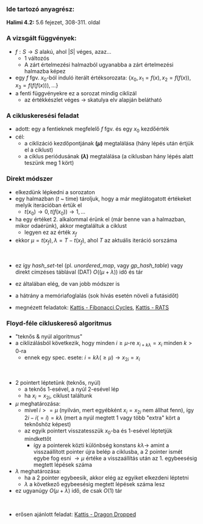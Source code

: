 ### Ide tartozó anyagrész:

**Halimi 4.2:** 5.6 fejezet, 308-311. oldal<br>

### A vizsgált függvények:

- $f: S \rightarrow S$ alakú, ahol $|S|$ véges, azaz...
    - 1 változós
    - A zárt értelmezési halmazból ugyanabba a zárt értelmezési halmazba képez
- egy $f$ fgv. $x_0$-ból induló iterált értéksorozata: {$x_0, x_1=f(x), x_2=f(f(x)), x_3=f(f(f(x))), ...$}
- a fenti függvényekre ez a sorozat mindig ciklizál
    - az értékkészlet véges $\rightarrow$ skatulya elv alapján belátható

### A cikluskeresési feladat

- adott: egy a fentieknek megfelelő $f$ fgv. és egy $x_0$ kezdőérték
- cél:
    - a ciklizáció kezdőpontjának **($\mu$)** megtalálása (hány lépés után értjük el a ciklust)
    - a ciklus periódusának **($\lambda$)** megtalálása (a ciklusban hány lépés alatt teszünk meg 1 kört)

### Direkt módszer

- elkezdünk lépkedni a sorozaton
- egy halmazban ($t$ ~ time) tároljuk, hogy a már meglátogatott értékeket melyik iterációban értük el
    - $t(x_0) \rightarrow 0, t(f(x_0)) \rightarrow 1, ...$
- ha egy értéket 2. alkalommal érünk el (már benne van a halmazban, mikor odaérünk), akkor megtaláltuk a ciklust
    - legyen ez az érték $x_f$
- ekkor $\mu=t(x_f), \lambda=T-t(x_f)$, ahol $T$ az aktuális iteráció sorszáma

<br>

- ez így *hash_set*-tel (pl. *unordered_map*, vagy *gp_hash_table*) vagy direkt címzéses táblával (DAT) $O((\mu+\lambda))$ idő és tár
- ez általában elég, de van jobb módszer is
- a hátrány a memóriafoglalás (sok hívás esetén növeli a futásidőt)

- megnézett feladatok:
[Kattis - Fibonacci Cycles](https://open.kattis.com/problems/fibonaccicycles),
[Kattis - RATS](https://open.kattis.com/problems/rats)

### Floyd-féle cikluskereső algoritmus

- "teknős & nyúl algoritmus"
- a ciklizálásból következik, hogy minden $i \ge \mu$-re $x_{i+k\lambda}=x_i$ minden $k>0$-ra
    - ennek egy spec. esete: $i=k\lambda (\ge \mu) \rightarrow x_{2i}=x_i$

<br>

- 2 pointert léptetünk (teknős, nyúl)
    - a teknős 1-esével, a nyúl 2-esével lép
    - ha $x_i=x_{2i}$, ciklust találtunk
- $\mu$ meghatározása:
    - mivel $i>=\mu$ (nyilván, mert egyébként $x_i=x_{2i}$ nem állhat fenn), így $2i-i(=i)=k\lambda$ (mert a nyúl megtett 1 vagy több "extra" kört a teknőshöz képest)
    - az egyik pointert visszatesszük $x_0$-ba és 1-esével léptetjük mindkettőt
        - így a pointerek közti különbség konstans $k\lambda \rightarrow$ amint a visszaállított pointer újra belép a ciklusba, a 2 pointer ismét egybe fog esni $\rightarrow \mu$ értéke a visszaállítás után az 1. egybeesésig megtett lépések száma
- $\lambda$ meghatározása:
    - ha a 2 pointer egybeesik, akkor elég az egyiket elkezdeni léptetni
    - $\lambda$ a következő egybeesésig megtett lépések száma lesz
- ez ugyanúgy $O(\mu+\lambda)$ idő, de csak $O(1)$ tár

<br>

- erősen ajánlott feladat:
[Kattis - Dragon Dropped](https://open.kattis.com/problems/dragondropped)